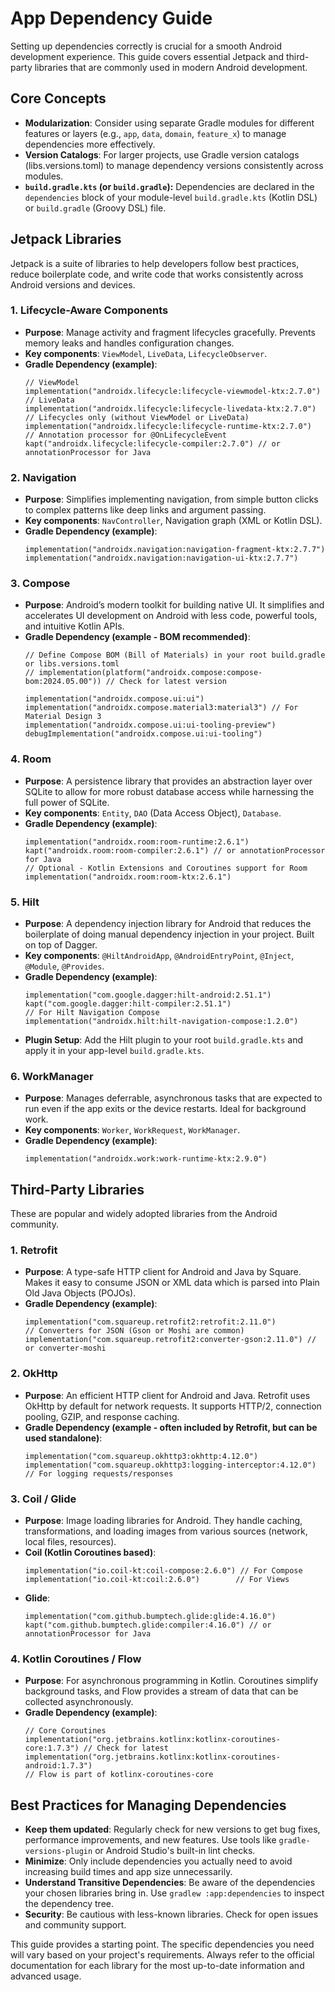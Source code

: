 # App Dependency Guide

Setting up dependencies correctly is crucial for a smooth Android development experience. This guide
covers essential Jetpack and third-party libraries that are commonly used in modern Android
development.

## Core Concepts

* **Modularization**: Consider using separate Gradle modules for different features or layers (e.g.,
  `app`, `data`, `domain`, `feature_x`) to manage dependencies more effectively.
* **Version Catalogs**: For larger projects, use Gradle version catalogs (libs.versions.toml) to
  manage dependency versions consistently across modules.
* **`build.gradle.kts` (or `build.gradle`):** Dependencies are declared in the `dependencies` block
  of your module-level `build.gradle.kts` (Kotlin DSL) or `build.gradle` (Groovy DSL) file.

## Jetpack Libraries

Jetpack is a suite of libraries to help developers follow best practices, reduce boilerplate code,
and write code that works consistently across Android versions and devices.

### 1. Lifecycle-Aware Components

* **Purpose**: Manage activity and fragment lifecycles gracefully. Prevents memory leaks and handles
  configuration changes.
* **Key components**: `ViewModel`, `LiveData`, `LifecycleObserver`.
* **Gradle Dependency (example)**:
   ```
   // ViewModel
   implementation("androidx.lifecycle:lifecycle-viewmodel-ktx:2.7.0")
   // LiveData
   implementation("androidx.lifecycle:lifecycle-livedata-ktx:2.7.0")
   // Lifecycles only (without ViewModel or LiveData)
   implementation("androidx.lifecycle:lifecycle-runtime-ktx:2.7.0")
   // Annotation processor for @OnLifecycleEvent
   kapt("androidx.lifecycle:lifecycle-compiler:2.7.0") // or annotationProcessor for Java
   ```

### 2. Navigation

* **Purpose**: Simplifies implementing navigation, from simple button clicks to complex patterns
  like deep links and argument passing.
* **Key components**: `NavController`, Navigation graph (XML or Kotlin DSL).
* **Gradle Dependency (example)**:
   ```
   implementation("androidx.navigation:navigation-fragment-ktx:2.7.7")
   implementation("androidx.navigation:navigation-ui-ktx:2.7.7")
   ```

### 3. Compose

* **Purpose**: Android’s modern toolkit for building native UI. It simplifies and accelerates UI
  development on Android with less code, powerful tools, and intuitive Kotlin APIs.
* **Gradle Dependency (example - BOM recommended)**:
   ```
   // Define Compose BOM (Bill of Materials) in your root build.gradle or libs.versions.toml
   // implementation(platform("androidx.compose:compose-bom:2024.05.00")) // Check for latest version

   implementation("androidx.compose.ui:ui")
   implementation("androidx.compose.material3:material3") // For Material Design 3
   implementation("androidx.compose.ui:ui-tooling-preview")
   debugImplementation("androidx.compose.ui:ui-tooling")
   ```

### 4. Room

* **Purpose**: A persistence library that provides an abstraction layer over SQLite to allow for
  more robust database access while harnessing the full power of SQLite.
* **Key components**: `Entity`, `DAO` (Data Access Object), `Database`.
* **Gradle Dependency (example)**:
   ```
   implementation("androidx.room:room-runtime:2.6.1")
   kapt("androidx.room:room-compiler:2.6.1") // or annotationProcessor for Java
   // Optional - Kotlin Extensions and Coroutines support for Room
   implementation("androidx.room:room-ktx:2.6.1")
   ```

### 5. Hilt

* **Purpose**: A dependency injection library for Android that reduces the boilerplate of doing
  manual dependency injection in your project. Built on top of Dagger.
* **Key components**: `@HiltAndroidApp`, `@AndroidEntryPoint`, `@Inject`, `@Module`, `@Provides`.
* **Gradle Dependency (example)**:
   ```
   implementation("com.google.dagger:hilt-android:2.51.1")
   kapt("com.google.dagger:hilt-compiler:2.51.1")
   // For Hilt Navigation Compose
   implementation("androidx.hilt:hilt-navigation-compose:1.2.0")
   ```
* **Plugin Setup**: Add the Hilt plugin to your root `build.gradle.kts` and apply it in your
  app-level `build.gradle.kts`.

### 6. WorkManager

* **Purpose**: Manages deferrable, asynchronous tasks that are expected to run even if the app exits
  or the device restarts. Ideal for background work.
* **Key components**: `Worker`, `WorkRequest`, `WorkManager`.
* **Gradle Dependency (example)**:
   ```
   implementation("androidx.work:work-runtime-ktx:2.9.0")
   ```

## Third-Party Libraries

These are popular and widely adopted libraries from the Android community.

### 1. Retrofit

* **Purpose**: A type-safe HTTP client for Android and Java by Square. Makes it easy to consume JSON
  or XML data which is parsed into Plain Old Java Objects (POJOs).
* **Gradle Dependency (example)**:
   ```
   implementation("com.squareup.retrofit2:retrofit:2.11.0")
   // Converters for JSON (Gson or Moshi are common)
   implementation("com.squareup.retrofit2:converter-gson:2.11.0") // or converter-moshi
   ```

### 2. OkHttp

* **Purpose**: An efficient HTTP client for Android and Java. Retrofit uses OkHttp by default for
  network requests. It supports HTTP/2, connection pooling, GZIP, and response caching.
* **Gradle Dependency (example - often included by Retrofit, but can be used standalone)**:
   ```
   implementation("com.squareup.okhttp3:okhttp:4.12.0")
   implementation("com.squareup.okhttp3:logging-interceptor:4.12.0") // For logging requests/responses
   ```

### 3. Coil / Glide

* **Purpose**: Image loading libraries for Android. They handle caching, transformations, and
  loading images from various sources (network, local files, resources).
* **Coil (Kotlin Coroutines based)**:
   ```
   implementation("io.coil-kt:coil-compose:2.6.0") // For Compose
   implementation("io.coil-kt:coil:2.6.0")        // For Views
   ```
* **Glide**:
   ```
   implementation("com.github.bumptech.glide:glide:4.16.0")
   kapt("com.github.bumptech.glide:compiler:4.16.0") // or annotationProcessor for Java
   ```

### 4. Kotlin Coroutines / Flow

* **Purpose**: For asynchronous programming in Kotlin. Coroutines simplify background tasks, and
  Flow provides a stream of data that can be collected asynchronously.
* **Gradle Dependency (example)**:
   ```
   // Core Coroutines
   implementation("org.jetbrains.kotlinx:kotlinx-coroutines-core:1.7.3") // Check for latest
   implementation("org.jetbrains.kotlinx:kotlinx-coroutines-android:1.7.3")
   // Flow is part of kotlinx-coroutines-core
   ```

## Best Practices for Managing Dependencies

* **Keep them updated**: Regularly check for new versions to get bug fixes, performance
  improvements, and new features. Use tools like `gradle-versions-plugin` or Android Studio's
  built-in lint checks.
* **Minimize**: Only include dependencies you actually need to avoid increasing build times and app
  size unnecessarily.
* **Understand Transitive Dependencies**: Be aware of the dependencies your chosen libraries bring
  in. Use `gradlew :app:dependencies` to inspect the dependency tree.
* **Security**: Be cautious with less-known libraries. Check for open issues and community support.

This guide provides a starting point. The specific dependencies you need will vary based on your
project's requirements. Always refer to the official documentation for each library for the most
up-to-date information and advanced usage.

